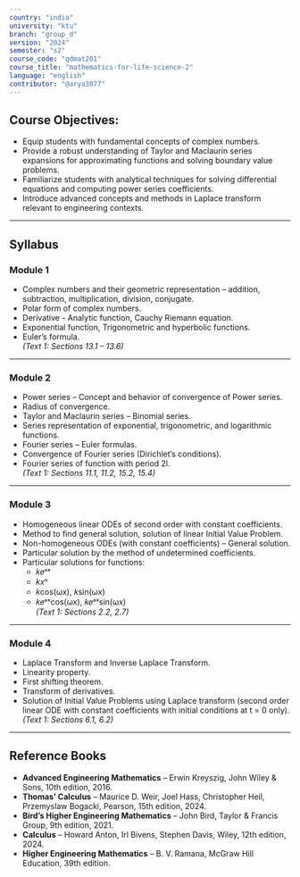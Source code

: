 ```yaml
---
country: "india"
university: "ktu"
branch: "group_d"
version: "2024"
semester: "s2"
course_code: "gdmat201"
course_title: "mathematics-for-life-science-2"
language: "english"
contributor: "@arya3077"
---
```


## Course Objectives:
- Equip students with fundamental concepts of complex numbers.
- Provide a robust understanding of Taylor and Maclaurin series expansions for approximating functions and solving boundary value problems.
- Familiarize students with analytical techniques for solving differential equations and computing power series coefficients.
- Introduce advanced concepts and methods in Laplace transform relevant to engineering contexts.

---

## Syllabus

### Module 1
- Complex numbers and their geometric representation – addition, subtraction, multiplication, division, conjugate.  
- Polar form of complex numbers.  
- Derivative - Analytic function, Cauchy Riemann equation.  
- Exponential function, Trigonometric and hyperbolic functions.  
- Euler’s formula.  
*(Text 1: Sections 13.1 – 13.6)*  

---

### Module 2
- Power series – Concept and behavior of convergence of Power series.  
- Radius of convergence.  
- Taylor and Maclaurin series – Binomial series.  
- Series representation of exponential, trigonometric, and logarithmic functions.  
- Fourier series – Euler formulas.  
- Convergence of Fourier series (Dirichlet’s conditions).  
- Fourier series of function with period 2l.  
*(Text 1: Sections 11.1, 11.2, 15.2, 15.4)*  

---

### Module 3
- Homogeneous linear ODEs of second order with constant coefficients.  
- Method to find general solution, solution of linear Initial Value Problem.  
- Non-homogeneous ODEs (with constant coefficients) – General solution.  
- Particular solution by the method of undetermined coefficients.  
- Particular solutions for functions:  
  - 𝑘𝑒ᵃˣ  
  - 𝑘𝑥ⁿ  
  - 𝑘cos(ωx), 𝑘sin(ωx)  
  - 𝑘𝑒ᵃˣcos(ωx), 𝑘𝑒ᵃˣsin(ωx)  
*(Text 1: Sections 2.2, 2.7)*  

---

### Module 4
- Laplace Transform and Inverse Laplace Transform.  
- Linearity property.  
- First shifting theorem.  
- Transform of derivatives.  
- Solution of Initial Value Problems using Laplace transform (second order linear ODE with constant coefficients with initial conditions at t = 0 only).  
*(Text 1: Sections 6.1, 6.2)*  

---

## Reference Books
- **Advanced Engineering Mathematics** – Erwin Kreyszig, John Wiley & Sons, 10th edition, 2016.  
- **Thomas’ Calculus** – Maurice D. Weir, Joel Hass, Christopher Heil, Przemyslaw Bogacki, Pearson, 15th edition, 2024.  
- **Bird’s Higher Engineering Mathematics** – John Bird, Taylor & Francis Group, 9th edition, 2021.  
- **Calculus** – Howard Anton, Irl Bivens, Stephen Davis, Wiley, 12th edition, 2024.  
- **Higher Engineering Mathematics** – B. V. Ramana, McGraw Hill Education, 39th edition.  
